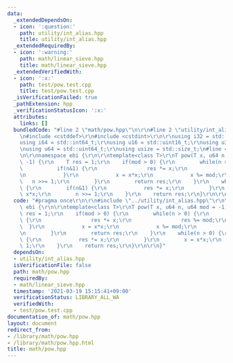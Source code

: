 ```yaml
---
data:
  _extendedDependsOn:
  - icon: ':question:'
    path: utility/int_alias.hpp
    title: utility/int_alias.hpp
  _extendedRequiredBy:
  - icon: ':warning:'
    path: math/linear_sieve.hpp
    title: math/linear_sieve.hpp
  _extendedVerifiedWith:
  - icon: ':x:'
    path: test/pow.test.cpp
    title: test/pow.test.cpp
  _isVerificationFailed: true
  _pathExtension: hpp
  _verificationStatusIcon: ':x:'
  attributes:
    links: []
  bundledCode: "#line 2 \"math/pow.hpp\"\n\r\n#line 2 \"utility/int_alias.hpp\"\n\r\
    \n#include <cstddef>\r\n#include <cstdint>\r\n\r\nusing i32 = std::int32_t;\r\n\
    using i64 = std::int64_t;\r\nusing u16 = std::uint16_t;\r\nusing u32 = std::uint32_t;\r\
    \nusing u64 = std::uint64_t;\r\nusing usize = std::size_t;\n#line 4 \"math/pow.hpp\"\
    \n\r\nnamespace ebi {\r\n\r\ntemplate<class T>\r\nT pow(T x, u64 n, u64 mod =\
    \ -1) {\r\n    T res = 1;\r\n    if(mod > 0) {\r\n        while(n > 0) {\r\n \
    \           if(n&1) {\r\n                res *= x;\r\n                res %= mod;\r\
    \n            }\r\n            x = x*x;\r\n            x %= mod;\r\n         \
    \   n >>= 1;\r\n        }\r\n        return res;\r\n    }\r\n    while(n > 0)\
    \ {\r\n        if(n&1) {\r\n            res *= x;\r\n        }\r\n        x =\
    \ x*x;\r\n        n >>= 1;\r\n    }\r\n    return res;\r\n}\r\n\r\n}\n"
  code: "#pragma once\r\n\r\n#include \"../utility/int_alias.hpp\"\r\n\r\nnamespace\
    \ ebi {\r\n\r\ntemplate<class T>\r\nT pow(T x, u64 n, u64 mod = -1) {\r\n    T\
    \ res = 1;\r\n    if(mod > 0) {\r\n        while(n > 0) {\r\n            if(n&1)\
    \ {\r\n                res *= x;\r\n                res %= mod;\r\n          \
    \  }\r\n            x = x*x;\r\n            x %= mod;\r\n            n >>= 1;\r\
    \n        }\r\n        return res;\r\n    }\r\n    while(n > 0) {\r\n        if(n&1)\
    \ {\r\n            res *= x;\r\n        }\r\n        x = x*x;\r\n        n >>=\
    \ 1;\r\n    }\r\n    return res;\r\n}\r\n\r\n}"
  dependsOn:
  - utility/int_alias.hpp
  isVerificationFile: false
  path: math/pow.hpp
  requiredBy:
  - math/linear_sieve.hpp
  timestamp: '2021-03-19 15:15:41+09:00'
  verificationStatus: LIBRARY_ALL_WA
  verifiedWith:
  - test/pow.test.cpp
documentation_of: math/pow.hpp
layout: document
redirect_from:
- /library/math/pow.hpp
- /library/math/pow.hpp.html
title: math/pow.hpp
---
```

